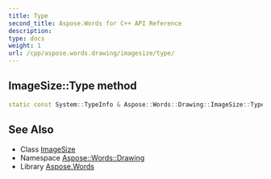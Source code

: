 ```yaml
---
title: Type
second_title: Aspose.Words for C++ API Reference
description: 
type: docs
weight: 1
url: /cpp/aspose.words.drawing/imagesize/type/
---
```

## ImageSize::Type method




```cpp
static const System::TypeInfo & Aspose::Words::Drawing::ImageSize::Type()
```

## See Also

* Class [ImageSize](../)
* Namespace [Aspose::Words::Drawing](../../)
* Library [Aspose.Words](../../../)
